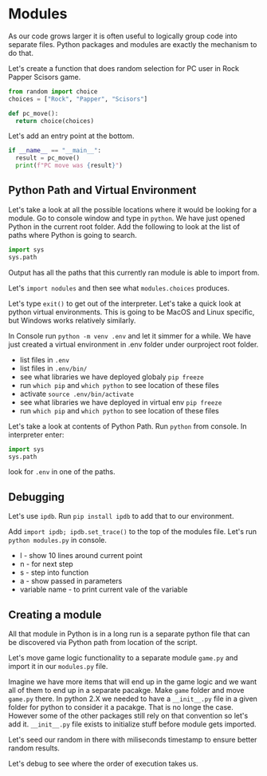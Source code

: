 # Modules
As our code grows larger it is often useful to logically group code into separate files. Python packages and modules are exactly the mechanism to do that.

Let's create a function that does random selection for PC user in Rock Papper Scisors game.
```python
from random import choice
choices = ["Rock", "Papper", "Scisors"]

def pc_move():
  return choice(choices)
```

Let's add an entry point at the bottom.
```python
if __name__ == "__main__":
  result = pc_move()
  print(f"PC move was {result}")
```

## Python Path and Virtual Environment

Let's take a look at all the possible locations where it would be looking for a module. Go to console window and type in `python`. We have just opened Python in the current root folder. Add the following to look at the list of paths where Python is going to search.
```python
import sys
sys.path
```
Output has all the paths that this currently ran module is able to import from.

Let's `import nodules` and then see what `modules.choices` produces. 

Let's type `exit()` to get out of the interpreter. Let's take a quick look at python virtual environments. This is going to be MacOS and Linux specific, but Windows works relatively similarly.

In Console run `python -m venv .env` and let it simmer for a while. We have just created a virtual environment in .env folder under ourproject root folder. 
* list files in `.env`
* list files in `.env/bin/`
* see what libraries we have deployed globaly `pip freeze`
* run `which pip` and `which python` to see location of these files
* activate `source .env/bin/activate`
* see what libraries we have deployed in virtual env `pip freeze`
* run `which pip` and `which python` to see location of these files

Let's take a look at contents of Python Path. Run `python` from console. In interpreter enter:
```python
import sys
sys.path
```
look for `.env` in one of the paths.

## Debugging
Let's use `ipdb`. Run `pip install ipdb` to add that to our environment.

Add `import ipdb; ipdb.set_trace()` to the top of the modules file. Let's run `python modules.py` in console.

* l - show 10 lines around current point
* n - for next step
* s - step into function
* a - show passed in parameters
* variable name - to print current vale of the variable

## Creating a module
All that module in Python is in a long run is a separate python file that can be discovered via Python path from location of the script.

Let's move game logic functionality to a separate module `game.py` and import it in our `modules.py` file.

Imagine we have more items that will end up in the game logic and we want all of them to end up in a separate pacakge. Make `game` folder and move `game.py` there. In python 2.X we needed to have a `__init__.py` file in a given folder for python to consider it a pacakge. That is no longe the case. However some of the other packages still rely on that convention so let's add it. `__init__.py` file exists to initialize stuff before module gets imported.

Let's seed our random in there with miliseconds timestamp to ensure better random results.

Let's debug to see where the order of execution takes us.
